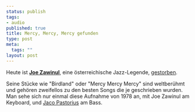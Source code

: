 ```yaml
--- 
status: publish
tags: 
- audio
published: true
title: Mercy, Mercy, Mercy gefunden
type: post
meta: 
  tags: ""
layout: post
---
```

Heute ist <a href="http://de.wikipedia.org/wiki/Joe_Zawinul"><strong>Joe Zawinul</strong></a>, eine österreichische Jazz-Legende, <a href="http://www.tagesschau.de/aktuell/meldungen/0,1185,OID7451410_REF1,00.html">gestorben</a>.

Seine Stücke wie "Birdland" oder "Mercy Mercy Mercy" sind weltberühmt und gehören zweifellos zu den besten Songs die je geschrieben wurden. Man sehe sich nur einmal diese Aufnahme von 1978 an, mit Joe Zawinul am Keyboard, und <a href="http://de.wikipedia.org/wiki/Jaco_Pastorius">Jaco Pastorius</a> am Bass.
<object width="425" height="353"><param name="movie" value="http://www.youtube.com/v/pqashW66D7o"></param><param name="wmode" value="transparent"></param><embed src="http://www.youtube.com/v/pqashW66D7o" type="application/x-shockwave-flash" wmode="transparent" width="425" height="353"></embed></object>
